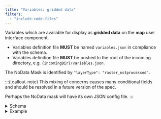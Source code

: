 ```yaml
---
title: "Variables: gridded data"
filters:
  - "include-code-files"
---
```


Variables which are available for display as **gridded data** on the **map** user interface
component.

* Variables definition file **MUST** be named `variables.json` in compliance with the schema.
* Variables definition file **MUST** be pushed to the root of the incoming directory,
  e.g. `{incomingDir}/variables.json`.

The NoData Mask is identified by `"layerType": "raster_notprocessed"`.

:::{.callout-note}
This mixing of concerns causes many conditional fields and should be resolved in a
future version of the spec.

Perhaps the NoData mask will have its own JSON config file.
:::

<details>
<summary>Schema</summary>
```{.json include="schema/variablesIndex.json"}
```
</details>

<details>
<summary>Example</summary>
```{.json filename="variables.json (example)" include="example_data/variables.json"}
```
</details>
